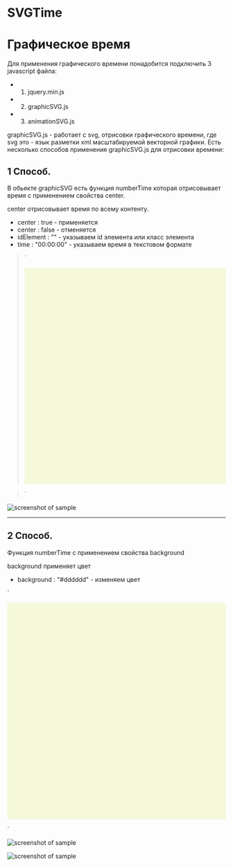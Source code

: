 # SVGTime
# Графическое время

Для применения графического времени понадобится подключить 3 javascript файла:
* 1.  jquery.min.js
* 2.  graphicSVG.js
* 3.  animationSVG.js


graphicSVG.js - работает c svg, отрисовки графического времени, где svg это - язык разметки xml масштабируемой векторной графики.
Есть несколько способов применения graphicSVG.js для отрисовки времени:

## 1 Способ.
В обьекте graphicSVG есть функция numberTime которая отрисовывает время c применением свойства center.

center отрисовывает время по всему контенту.
* center : true - применяется
* center : false - отменяется
* idElement : "" - указываем id элемента или класс элемента
* time : "00:00:00" - указываем время в текстовом формате

>`<div id="number" style="background: #f5f9da; height: 500px; width: 100%;"></div>

> <script>

>	new graphicSVG().numberTime({

>		idElement : "#number",

>		center: true,

>		time: "22:31:11",

>	});

> </script>`

![screenshot of sample](http://nikol73.esy.es/gitHub/img/number0_center.jpg)
***
## 2 Способ.
Функция numberTime c применением свойства background

background применяет цвет
* background : "#dddddd" - изменяем цвет

`<div id="number" style="background: #f5f9da; height: 500px; width: 100%;"></div>
<script>
	new graphicSVG().numberTime({
		idElement : "#number",
		time: "22:31:11",
		background: "orange"
	});
</script>`
![screenshot of sample](http://nikol73.esy.es/gitHub/img/number0_background.jpg)


![screenshot of sample](http://nikol73.esy.es/gitHub/img/number0.gif)